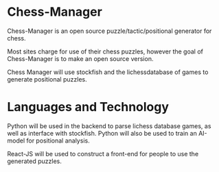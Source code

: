 # Chess-Manager
Chess-Manager is an open source puzzle/tactic/positional generator for chess.

Most sites charge for use of their chess puzzles, however the goal of Chess-Manager
is to make an open source version.

Chess Manager will use stockfish and the lichessdatabase of games to generate positional puzzles.

# Languages and Technology
Python will be used in the backend to parse lichess database games, as well as interface with stockfish.
Python will also be used to train an AI-model for positional analysis.

React-JS will be used to construct a front-end for people to use the generated puzzles.

